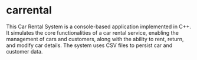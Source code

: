 # carrental
This Car Rental System is a console-based application implemented in C++. It simulates the core functionalities of a car rental service, enabling the management of cars and customers, along with the ability to rent, return, and modify car details. The system uses CSV files to persist car and customer data.
